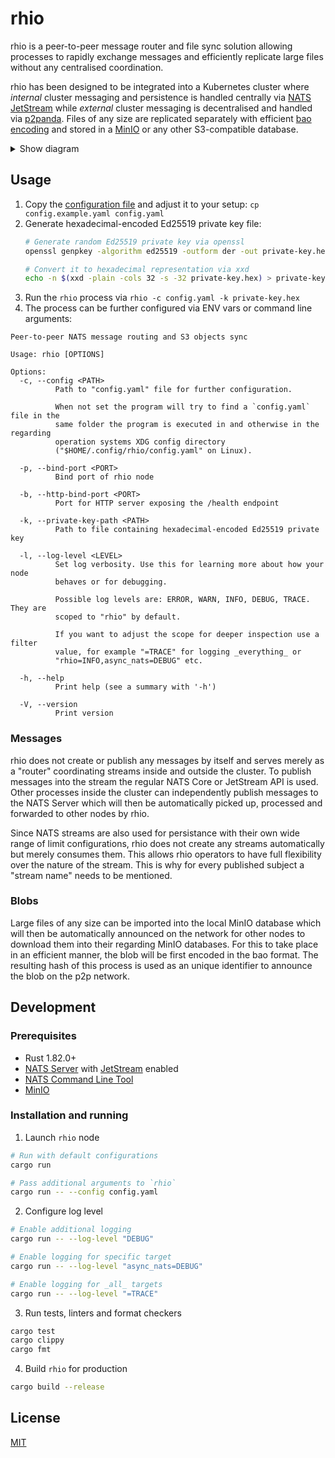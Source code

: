 # rhio

rhio is a peer-to-peer message router and file sync solution allowing processes to rapidly exchange messages and efficiently replicate large files without any centralised coordination.

rhio has been designed to be integrated into a Kubernetes cluster where _internal_ cluster messaging and persistence is handled centrally via [NATS JetStream](https://docs.nats.io/nats-concepts/jetstream) while _external_ cluster messaging is decentralised and handled via [p2panda](https://p2panda.org). Files of any size are replicated separately with efficient [bao encoding](https://github.com/oconnor663/bao) and stored in a [MinIO](https://min.io/) or any other S3-compatible database.

<details>
<summary>Show diagram</summary>

```
                                                   .. other clusters ..

                                                           ▲  │
 Cluster                                                   │  │
┌──────────────────────────────────────────────────────────┼──┼──────┐
│                                                          │  │      │
│ ┌─────────────────┐         ┌──────────┐   Publish   ┌───┼──▼───┐  │
│ │                 ┼─────────►          ┼─────────────►          │  │
│ │   .. other      │         │   NATS   │             │   rhio   │  │
│ │   processes ..  │         │  Server  │  Subscribe  │ p2p node │  │
│ │                 ◄─────────┼          ◄─────────────┼          │  │
│ └─────────────────┘         └──────────┘             └───▲──┬───┘  │
│                                                          │  │      │
│                                                          │  │      │
│                                                     ┌────┼──▼────┐ │
│                                                     │  MinIO S3  │ │
│                                                     │ Obj. Store │ │
│                                                     └────────────┘ │
└────────────────────────────────────────────────────────────────────┘
```
</details>

## Usage

1. Copy the [configuration file](config.example.yaml) and adjust it to your setup: `cp config.example.yaml config.yaml`
2. Generate hexadecimal-encoded Ed25519 private key file:
    ```bash
    # Generate random Ed25519 private key via openssl
    openssl genpkey -algorithm ed25519 -outform der -out private-key.hex

    # Convert it to hexadecimal representation via xxd
    echo -n $(xxd -plain -cols 32 -s -32 private-key.hex) > private-key.hex
    ```
3. Run the `rhio` process via `rhio -c config.yaml -k private-key.hex`
4. The process can be further configured via ENV vars or command line arguments:

```
Peer-to-peer NATS message routing and S3 objects sync

Usage: rhio [OPTIONS]

Options:
  -c, --config <PATH>
          Path to "config.yaml" file for further configuration.

          When not set the program will try to find a `config.yaml` file in the
          same folder the program is executed in and otherwise in the regarding
          operation systems XDG config directory
          ("$HOME/.config/rhio/config.yaml" on Linux).

  -p, --bind-port <PORT>
          Bind port of rhio node

  -b, --http-bind-port <PORT>
          Port for HTTP server exposing the /health endpoint

  -k, --private-key-path <PATH>
          Path to file containing hexadecimal-encoded Ed25519 private key

  -l, --log-level <LEVEL>
          Set log verbosity. Use this for learning more about how your node
          behaves or for debugging.

          Possible log levels are: ERROR, WARN, INFO, DEBUG, TRACE. They are
          scoped to "rhio" by default.

          If you want to adjust the scope for deeper inspection use a filter
          value, for example "=TRACE" for logging _everything_ or
          "rhio=INFO,async_nats=DEBUG" etc.

  -h, --help
          Print help (see a summary with '-h')

  -V, --version
          Print version
```

### Messages

rhio does not create or publish any messages by itself and serves merely as a "router" coordinating streams inside and outside the cluster. To publish messages into the stream the regular NATS Core or JetStream API is used. Other processes inside the cluster can independently publish messages to the NATS Server which will then be automatically picked up, processed and forwarded to other nodes by rhio.

Since NATS streams are also used for persistance with their own wide range of limit configurations, rhio does not create any streams automatically but merely consumes them. This allows rhio operators to have full flexibility over the nature of the stream. This is why for every published subject a "stream name" needs to be mentioned.

### Blobs

Large files of any size can be imported into the local MinIO database which will then be automatically announced on the network for other nodes to download them into their regarding MinIO databases. For this to take place in an efficient manner, the blob will be first encoded in the bao format. The resulting hash of this process is used as an unique identifier to announce the blob on the p2p network.

## Development

### Prerequisites

* Rust 1.82.0+
* [NATS Server](https://docs.nats.io/running-a-nats-service/introduction) with [JetStream](https://docs.nats.io/running-a-nats-service/configuration/resource_management) enabled
* [NATS Command Line Tool](https://docs.nats.io/using-nats/nats-tools/nats_cli)
* [MinIO](https://min.io/download)

### Installation and running

1. Launch `rhio` node
```bash
# Run with default configurations
cargo run

# Pass additional arguments to `rhio`
cargo run -- --config config.yaml
```
2. Configure log level
```bash
# Enable additional logging
cargo run -- --log-level "DEBUG"

# Enable logging for specific target
cargo run -- --log-level "async_nats=DEBUG"

# Enable logging for _all_ targets
cargo run -- --log-level "=TRACE"
```
3. Run tests, linters and format checkers
```bash
cargo test
cargo clippy
cargo fmt
```
4. Build `rhio` for production
```bash
cargo build --release
```

## License

[MIT](LICENSE)
